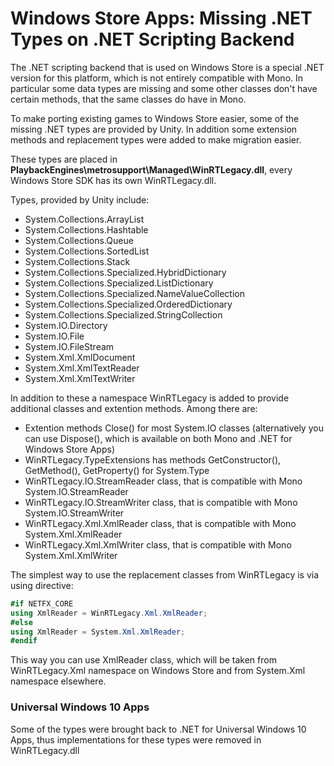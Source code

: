 # Windows Store Apps: Missing .NET Types on .NET Scripting Backend

The .NET scripting backend that is used on Windows Store is a special .NET version for this platform, which is not entirely compatible with Mono. In particular some data types are missing and some other classes don't have certain methods, that the same classes do have in Mono.

To make porting existing games to Windows Store easier, some of the missing .NET types are provided by Unity. In addition some extension methods and replacement types were added to make migration easier.

These types are placed in **PlaybackEngines\metrosupport\Managed\WinRTLegacy.dll**, every Windows Store SDK has its own WinRTLegacy.dll.

Types, provided by Unity include:

* System.Collections.ArrayList
* System.Collections.Hashtable
* System.Collections.Queue
* System.Collections.SortedList
* System.Collections.Stack
* System.Collections.Specialized.HybridDictionary
* System.Collections.Specialized.ListDictionary
* System.Collections.Specialized.NameValueCollection
* System.Collections.Specialized.OrderedDictionary
* System.Collections.Specialized.StringCollection
* System.IO.Directory
* System.IO.File
* System.IO.FileStream
* System.Xml.XmlDocument
* System.Xml.XmlTextReader
* System.Xml.XmlTextWriter

In addition to these a namespace WinRTLegacy is added to provide additional classes and extention methods. Among there are:

* Extention methods Close() for most System.IO classes (alternatively you can use Dispose(), which is available on both Mono and .NET for Windows Store Apps)
* WinRTLegacy.TypeExtensions has methods GetConstructor(), GetMethod(), GetProperty() for System.Type
* WinRTLegacy.IO.StreamReader class, that is compatible with Mono System.IO.StreamReader
* WinRTLegacy.IO.StreamWriter class, that is compatible with Mono System.IO.StreamWriter
* WinRTLegacy.Xml.XmlReader class, that is compatible with Mono System.Xml.XmlReader
* WinRTLegacy.Xml.XmlWriter class, that is compatible with Mono System.Xml.XmlWriter

The simplest way to use the replacement classes from WinRTLegacy is via using directive:

```C#
#if NETFX_CORE
using XmlReader = WinRTLegacy.Xml.XmlReader;
#else
using XmlReader = System.Xml.XmlReader;
#endif
```

This way you can use XmlReader class, which will be taken from WinRTLegacy.Xml namespace on Windows Store and from System.Xml namespace elsewhere.


### Universal Windows 10 Apps

Some of the types were brought back to .NET for Universal Windows 10 Apps, thus implementations for these types were removed in WinRTLegacy.dll